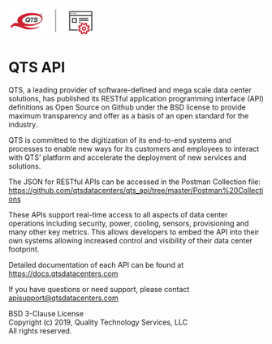![Logo](https://github.com/qtsdatacenters/qts_api/blob/master/QTS-API_full-color-for-light-background.png)

# QTS API

QTS, a leading provider of software-defined and mega scale data center solutions, has published its RESTful application programming interface (API) definitions as Open Source on Github under the BSD license to provide maximum transparency and offer as a basis of an open standard for the industry. 

QTS is committed to the digitization of its end-to-end systems and processes to enable new ways for its customers and employees to interact with QTS’ platform and accelerate the deployment of new services and solutions. 

The JSON for RESTful APIs can be accessed in the Postman Collection file:
https://github.com/qtsdatacenters/qts_api/tree/master/Postman%20Collections

These APIs support real-time access to all aspects of data center operations including security, power, cooling, sensors, provisioning and many other key metrics. This allows developers to embed the API into their own systems allowing increased control and visibility of their data center footprint.

Detailed documentation of each API can be found at https://docs.qtsdatacenters.com

If you have questions or need support, please contact apisupport@qtsdatacenters.com

BSD 3-Clause License  
Copyright (c) 2019, Quality Technology Services, LLC  
All rights reserved.
